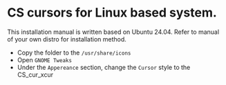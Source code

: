 # CS cursors for Linux based system.

This installation manual is written based on Ubuntu 24.04. Refer to manual of your own distro for installation method.

- Copy the folder to the `/usr/share/icons`
- Open `GNOME Tweaks`
- Under the `Appereance` section, change the `Cursor` style to the CS_cur_xcur